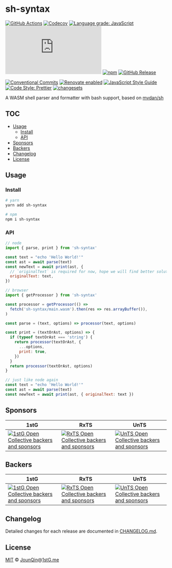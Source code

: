 # sh-syntax

[![GitHub Actions](https://github.com/rx-ts/sh-syntax/workflows/CI/badge.svg)](https://github.com/rx-ts/sh-syntax/actions/workflows/ci.yml)
[![Codecov](https://img.shields.io/codecov/c/github/rx-ts/sh-syntax.svg)](https://codecov.io/gh/rx-ts/sh-syntax)
[![Language grade: JavaScript](https://img.shields.io/lgtm/grade/javascript/g/un-ts/sh-syntax.svg?logo=lgtm&logoWidth=18)](https://lgtm.com/projects/g/un-ts/sh-syntax/context:javascript)
[![type-coverage](https://img.shields.io/badge/dynamic/json.svg?label=type-coverage&prefix=%E2%89%A5&suffix=%&query=$.typeCoverage.atLeast&uri=https%3A%2F%2Fraw.githubusercontent.com%2Frx-ts%2Fsh-syntax%2Fmain%2Fpackage.json)](https://github.com/plantain-00/type-coverage)
[![npm](https://img.shields.io/npm/v/sh-syntax.svg)](https://www.npmjs.com/package/sh-syntax)
[![GitHub Release](https://img.shields.io/github/release/rx-ts/sh-syntax)](https://github.com/rx-ts/sh-syntax/releases)

[![Conventional Commits](https://img.shields.io/badge/conventional%20commits-1.0.0-yellow.svg)](https://conventionalcommits.org)
[![Renovate enabled](https://img.shields.io/badge/renovate-enabled-brightgreen.svg)](https://renovatebot.com)
[![JavaScript Style Guide](https://img.shields.io/badge/code_style-standard-brightgreen.svg)](https://standardjs.com)
[![Code Style: Prettier](https://img.shields.io/badge/code_style-prettier-ff69b4.svg)](https://github.com/prettier/prettier)
[![changesets](https://img.shields.io/badge/maintained%20with-changesets-176de3.svg)](https://github.com/atlassian/changesets)

A WASM shell parser and formatter with bash support, based on [mvdan/sh](https://github.com/mvdan/sh)

## TOC <!-- omit in toc -->

- [Usage](#usage)
  - [Install](#install)
  - [API](#api)
- [Sponsors](#sponsors)
- [Backers](#backers)
- [Changelog](#changelog)
- [License](#license)

## Usage

### Install

```sh
# yarn
yarn add sh-syntax

# npm
npm i sh-syntax
```

### API

```js
// node
import { parse, print } from 'sh-syntax'

const text = "echo 'Hello World!'"
const ast = await parse(text)
const newText = await print(ast, {
  // `originalText` is required for now, hope we will find better solution later
  originalText: text,
})
```

```js
// browser
import { getProcessor } from 'sh-syntax'

const processor = getProcessor(() =>
  fetch('sh-syntax/main.wasm').then(res => res.arrayBuffer()),
)

const parse = (text, options) => processor(text, options)

const print = (textOrAst, options) => {
  if (typeof textOrAst === 'string') {
    return processor(textOrAst, {
      ...options,
      print: true,
    })
  }
  return processor(textOrAst, options)
}

// just like node again
const text = "echo 'Hello World!'"
const ast = await parse(text)
const newText = await print(ast, { originalText: text })
```

## Sponsors

| 1stG                                                                                                                               | RxTS                                                                                                                               | UnTS                                                                                                                               |
| ---------------------------------------------------------------------------------------------------------------------------------- | ---------------------------------------------------------------------------------------------------------------------------------- | ---------------------------------------------------------------------------------------------------------------------------------- |
| [![1stG Open Collective backers and sponsors](https://opencollective.com/1stG/organizations.svg)](https://opencollective.com/1stG) | [![RxTS Open Collective backers and sponsors](https://opencollective.com/rxts/organizations.svg)](https://opencollective.com/rxts) | [![UnTS Open Collective backers and sponsors](https://opencollective.com/unts/organizations.svg)](https://opencollective.com/unts) |

## Backers

| 1stG                                                                                                                             | RxTS                                                                                                                             | UnTS                                                                                                                             |
| -------------------------------------------------------------------------------------------------------------------------------- | -------------------------------------------------------------------------------------------------------------------------------- | -------------------------------------------------------------------------------------------------------------------------------- |
| [![1stG Open Collective backers and sponsors](https://opencollective.com/1stG/individuals.svg)](https://opencollective.com/1stG) | [![RxTS Open Collective backers and sponsors](https://opencollective.com/rxts/individuals.svg)](https://opencollective.com/rxts) | [![UnTS Open Collective backers and sponsors](https://opencollective.com/unts/individuals.svg)](https://opencollective.com/unts) |

## Changelog

Detailed changes for each release are documented in [CHANGELOG.md](./CHANGELOG.md).

## License

[MIT][] © [JounQin][]@[1stG.me][]

[1stg.me]: https://www.1stg.me
[jounqin]: https://GitHub.com/JounQin
[mit]: http://opensource.org/licenses/MIT
